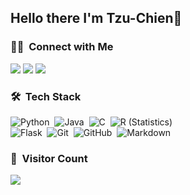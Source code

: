 ## Hello there I'm Tzu-Chien👋

<!--
**lenow520/lenow520** is a ✨ _special_ ✨ repository because its `README.md` (this file) appears on your GitHub profile.

Here are some ideas to get you started:

- 🔭 I’m currently working on ...
- 👯 I’m looking to collaborate on ...
- 📫 How to reach me: ...
- 😄 Pronouns: She/Her/Her
- ⚡ Fun fact: ...

### 👩‍💻 About Me
💡  I like to explore new technologies and develop software solutions and quick hacks.
🎓  I'm currently studying Master of Software Engineering at the Carnegie Mellon University.
🌱  I'm on track for learning more about Artificial Intelligence, Systems Design, and Cloud Architecture.
💬  Feel free to reach out to me for pro bono consulting and volunteering, or just for some interesting discussion.
📄  Please have a look at my Résumé for more details about me. I'm open to feedback and suggestions!



### 🤝🏻 &nbsp;Connect with Me

<p align="center">
<a href="https://www.linkedin.com/in/tzu-chien-huang-6153ba203/"><img src="https://img.shields.io/badge/-Aditya%20Vikram%20Singh-0077B5style=flat&logo=Linkedin&logoColor=white"/></a>
<a href="mailto:avsingh@umass.edu"><img src="https://img.shields.io/badge/-avsingh@umass.edu-D14836?style=flat&logo=Gmail&logoColor=white"/></a>
</p>
-->

### 🤝🏻 &nbsp;Connect with Me

<a href="mailto:zchien.huang@gmail.com"><img src="https://img.shields.io/badge/-mail-red?style=for-the-badge&logo=gmail&logoColor=white"/></a>
<a href="https://www.linkedin.com/in/tzu-chien-huang-6153ba203/"><img src="https://img.shields.io/badge/Linkedin-Tzu--Chien%20Huang-blue?style=flat-square&logo=Linkedin&logoColor=white"/></a>
<a href="https://medium.com/@lenow520" target="_blank"><img src="https://img.shields.io/badge/medium-%2312100E.svg?&style=for-the-badge&logo=medium&logoColor=white" /></a>


### 🛠 &nbsp;Tech Stack

![Python](https://img.shields.io/badge/-Python-05122A?style=flat&logo=python)&nbsp;
![Java](https://img.shields.io/badge/-Java-05122A?style=flat&logo=Java&logoColor=FFA518)&nbsp;
![C](https://img.shields.io/badge/-C-05122A?style=flat&logo=C&logoColor=A8B9CC)&nbsp;
![R (Statistics)](https://img.shields.io/badge/-R-05122A?style=flat&logo=R&logoColor=276DC3)\
![Flask](https://img.shields.io/badge/-Flask-05122A?style=flat&logo=flask)&nbsp;
![Git](https://img.shields.io/badge/-Git-05122A?style=flat&logo=git)&nbsp;
![GitHub](https://img.shields.io/badge/-GitHub-05122A?style=flat&logo=github)&nbsp;
![Markdown](https://img.shields.io/badge/-Markdown-05122A?style=flat&logo=markdown)

### 👀 &nbsp;Visitor Count
<img src="https://profile-counter.glitch.me/lenow520/count.svg" />
